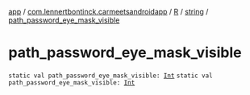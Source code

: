 [app](../../../index.md) / [com.lennertbontinck.carmeetsandroidapp](../../index.md) / [R](../index.md) / [string](index.md) / [path_password_eye_mask_visible](./path_password_eye_mask_visible.md)

# path_password_eye_mask_visible

`static val path_password_eye_mask_visible: `[`Int`](https://kotlinlang.org/api/latest/jvm/stdlib/kotlin/-int/index.html)
`static val path_password_eye_mask_visible: `[`Int`](https://kotlinlang.org/api/latest/jvm/stdlib/kotlin/-int/index.html)